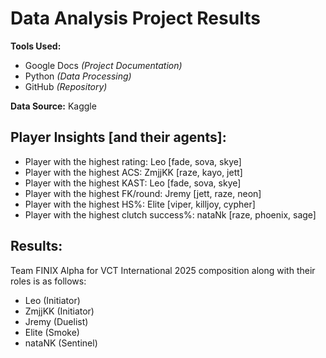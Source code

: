 # Data Analysis Project Results

**Tools Used:**
- Google Docs *(Project Documentation)*
- Python *(Data Processing)*
- GitHub *(Repository)*

**Data Source:** Kaggle

## Player Insights [and their agents]:
- Player with the highest rating: Leo [fade, sova, skye]
- Player with the highest ACS: ZmjjKK [raze, kayo, jett]
- Player with the highest KAST: Leo [fade, sova, skye]
- Player with the highest FK/round: Jremy [jett, raze, neon]
- Player with the highest HS%: Elite [viper, killjoy, cypher]
- Player with the highest clutch success%: nataNk [raze, phoenix, sage]

## Results:
Team FINIX Alpha for VCT International 2025 composition along with their roles is as follows:
- Leo (Initiator)
- ZmjjKK (Initiator)
- Jremy (Duelist)
- Elite (Smoke)
- nataNK (Sentinel)
